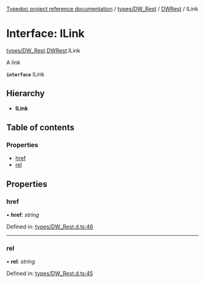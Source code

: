 [Typedoc project reference documentation](../README.md) / [types/DW_Rest](../modules/types_dw_rest.md) / [DWRest](../modules/types_dw_rest.dwrest.md) / ILink

# Interface: ILink

[types/DW_Rest](../modules/types_dw_rest.md).[DWRest](../modules/types_dw_rest.dwrest.md).ILink

A link

**`interface`** ILink

## Hierarchy

* **ILink**

## Table of contents

### Properties

- [href](types_dw_rest.dwrest.ilink.md#href)
- [rel](types_dw_rest.dwrest.ilink.md#rel)

## Properties

### href

• **href**: *string*

Defined in: [types/DW_Rest.d.ts:46](https://github.com/DocuWare/REST-Sample-TS/blob/6f07cff/src/types/DW_Rest.d.ts#L46)

___

### rel

• **rel**: *string*

Defined in: [types/DW_Rest.d.ts:45](https://github.com/DocuWare/REST-Sample-TS/blob/6f07cff/src/types/DW_Rest.d.ts#L45)
